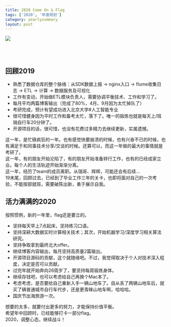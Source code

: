 ```yaml
---
title: 2020 Come On & Flag
tags: ['2020', '年度规划']
category: yearlysummary
layout: post
---
```


![](https://github.com/buildupchao/ImgStore/blob/master/blog/yearly-plan/2020-come-on.jpg?raw=true)

<br/><br/>
## 回顾2019

- 熟悉了数据仓库的整个脉络：从SDK数据上报 -> nginx入口 -> flume收集日志 -> ETL -> 计算 -> 数据服务及可视化
- 工作有变动，开始做ETL模块负责人，需要协调平衡技术、工作和学习了。
- 每月平均两篇博客输出（完成了80%，4月、9月因为太忙掉队了）
- 考研完成，预计有望成功进入北京大学#人工智能专业
- 很可惜健身因为平时工作和备考太忙，落下了。唯一的锻炼也就是每天上/班骑自行车20分钟了。
- 开源项目的话，很可惜，也没有花费过多精力去继续更新，实属遗憾。

这一年，是忙碌疯狂的一年。也有感觉快要崩溃的时候，也有兴奋不已的时候，也有满足于和同事技术分享/交谈的时候。还算可以，而这一年做的最大的事情就是考研了。
<br/>
这一年，有的朋友开始沦陷了，有的朋友开始准备转行工作，也有的已经成家立业。每个人的生活轨迹开始渐渐分离。
<br/>
这一年，经历了team的成员离职。从瑞哥、辉辉，可能还会有后续...
<br/>
19末尾，回顾过去，已经到了毕业工作三年的关卡，也即将面对自己的一次考验，不能按部就班，需要破陈出新，勇于展示自我。

## 活力满满的2020

按照惯例，新的一年里，flag还是要立的。<br/>

- 坚持每天早上7点起床，坚持练习口语。
- 坚持深耕大数据实时计算相关技术；其次，开始机器学习/深度学习相关算法研究。
- 坚持争取拿到最终北大offer。
- 继续博客内容输出，每月坚持高质量2篇输出。
- 开源项目源码的贡献，这个就随缘吧。不过，我觉得取决于个人对技术深入程度，决定是否可以贡献。
- 过完年就开始奔向26周岁了，要坚持每周锻炼身体。
- 继续存钱吧，也可以考虑给自己再换个Mac本了。
- 考虑考虑，是否要给自己重新入手一辆山地车了。自从丢了两辆山地车后，就买了辆普通城市自行车代步，还是更青睐山地车啊，哈哈哈。
- 国庆节出海旅游一次。

想要的太多，就要付出更多的努力，才能保持价值平衡。
<br/>
希望年中回顾时，已经能够打卡一部分flag。
<br/>
2020，调整心态，继续战斗！
